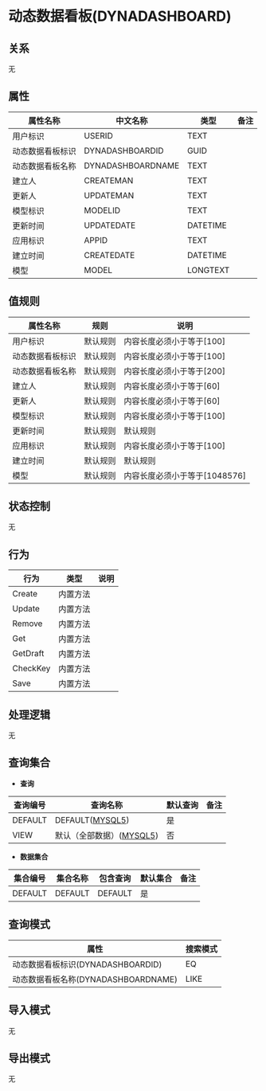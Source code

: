 # 动态数据看板(DYNADASHBOARD)

  

## 关系
无

## 属性

| 属性名称        |    中文名称    | 类型     |  备注  |
| --------   |------------| -----   |  -------- | 
|用户标识|USERID|TEXT|&nbsp;|
|动态数据看板标识|DYNADASHBOARDID|GUID|&nbsp;|
|动态数据看板名称|DYNADASHBOARDNAME|TEXT|&nbsp;|
|建立人|CREATEMAN|TEXT|&nbsp;|
|更新人|UPDATEMAN|TEXT|&nbsp;|
|模型标识|MODELID|TEXT|&nbsp;|
|更新时间|UPDATEDATE|DATETIME|&nbsp;|
|应用标识|APPID|TEXT|&nbsp;|
|建立时间|CREATEDATE|DATETIME|&nbsp;|
|模型|MODEL|LONGTEXT|&nbsp;|

## 值规则
| 属性名称    | 规则    |  说明  |
| --------   |------------| ----- | 
|用户标识|默认规则|内容长度必须小于等于[100]|
|动态数据看板标识|默认规则|内容长度必须小于等于[100]|
|动态数据看板名称|默认规则|内容长度必须小于等于[200]|
|建立人|默认规则|内容长度必须小于等于[60]|
|更新人|默认规则|内容长度必须小于等于[60]|
|模型标识|默认规则|内容长度必须小于等于[100]|
|更新时间|默认规则|默认规则|
|应用标识|默认规则|内容长度必须小于等于[100]|
|建立时间|默认规则|默认规则|
|模型|默认规则|内容长度必须小于等于[1048576]|

## 状态控制

无


## 行为
| 行为    | 类型    |  说明  |
| --------   |------------| ----- | 
|Create|内置方法|&nbsp;|
|Update|内置方法|&nbsp;|
|Remove|内置方法|&nbsp;|
|Get|内置方法|&nbsp;|
|GetDraft|内置方法|&nbsp;|
|CheckKey|内置方法|&nbsp;|
|Save|内置方法|&nbsp;|

## 处理逻辑
无

## 查询集合

* **查询**

| 查询编号 | 查询名称       | 默认查询 |   备注|
| --------  | --------   | --------   | ----- |
|DEFAULT|DEFAULT([MYSQL5](../../appendix/query_MYSQL5.md#DynaDashboard_Default))|是|&nbsp;|
|VIEW|默认（全部数据）([MYSQL5](../../appendix/query_MYSQL5.md#DynaDashboard_View))|否|&nbsp;|

* **数据集合**

| 集合编号 | 集合名称   |  包含查询  | 默认集合 |   备注|
| --------  | --------   | -------- | --------   | ----- |
|DEFAULT|DEFAULT|DEFAULT|是|&nbsp;|

## 查询模式
| 属性      |    搜索模式     |
| --------   |------------|
|动态数据看板标识(DYNADASHBOARDID)|EQ|
|动态数据看板名称(DYNADASHBOARDNAME)|LIKE|

## 导入模式
无


## 导出模式
无
